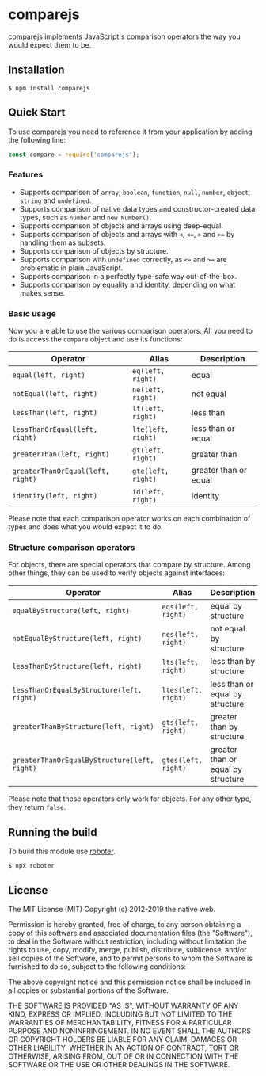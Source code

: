 # comparejs

comparejs implements JavaScript's comparison operators the way you would expect them to be.

## Installation

```shell
$ npm install comparejs
```

## Quick Start

To use comparejs you need to reference it from your application by adding the following line:

```javascript
const compare = require('comparejs');
```

### Features

-   Supports comparison of `array`, `boolean`, `function`, `null`, `number`, `object`, `string` and `undefined`.
-   Supports comparison of native data types and constructor-created data types, such as `number` and `new Number()`.
-   Supports comparison of objects and arrays using deep-equal.
-   Supports comparison of objects and arrays with `<`, `<=`, `>` and `>=` by handling them as subsets.
-   Supports comparison of objects by structure.
-   Supports comparison with `undefined` correctly, as `<=` and `>=` are problematic in plain JavaScript.
-   Supports comparison in a perfectly type-safe way out-of-the-box.
-   Supports comparison by equality and identity, depending on what makes sense.

### Basic usage

Now you are able to use the various comparison operators. All you need to do is access the `compare` object and use its functions:

| Operator                          |  Alias             | Description           |
| --------------------------------- | ------------------ | --------------------- |
| `equal(left, right)`              | `eq(left, right)`  | equal                 |
| `notEqual(left, right)`           | `ne(left, right)`  | not equal             |
| `lessThan(left, right)`           | `lt(left, right)`  | less than             |
| `lessThanOrEqual(left, right)`    | `lte(left, right)` | less than or equal    |
| `greaterThan(left, right)`        | `gt(left, right)`  | greater than          |
| `greaterThanOrEqual(left, right)` | `gte(left, right)` | greater than or equal |
| `identity(left, right)`           | `id(left, right)`  | identity              |

Please note that each comparison operator works on each combination of types and does what you would expect it to do.

### Structure comparison operators

For objects, there are special operators that compare by structure. Among other things, they can be used to verify objects against interfaces:

| Operator                                     | Alias               | Description                        |
| -------------------------------------------- | ------------------- | ---------------------------------- |
| `equalByStructure(left, right)`              | `eqs(left, right)`  | equal by structure                 |
| `notEqualByStructure(left, right)`           | `nes(left, right)`  | not equal by structure             |
| `lessThanByStructure(left, right)`           | `lts(left, right)`  | less than by structure             |
| `lessThanOrEqualByStructure(left, right)`    | `ltes(left, right)` | less than or equal by structure    |
| `greaterThanByStructure(left, right)`        | `gts(left, right)`  | greater than by structure          |
| `greaterThanOrEqualByStructure(left, right)` | `gtes(left, right)` | greater than or equal by structure |

Please note that these operators only work for objects. For any other type, they return `false`.

## Running the build

To build this module use [roboter](https://www.npmjs.com/package/roboter).

```shell
$ npx roboter
```

## License

The MIT License (MIT)
Copyright (c) 2012-2019 the native web.

Permission is hereby granted, free of charge, to any person obtaining a copy of this software and associated documentation files (the "Software"), to deal in the Software without restriction, including without limitation the rights to use, copy, modify, merge, publish, distribute, sublicense, and/or sell copies of the Software, and to permit persons to whom the Software is furnished to do so, subject to the following conditions:

The above copyright notice and this permission notice shall be included in all copies or substantial portions of the Software.

THE SOFTWARE IS PROVIDED "AS IS", WITHOUT WARRANTY OF ANY KIND, EXPRESS OR IMPLIED, INCLUDING BUT NOT LIMITED TO THE WARRANTIES OF MERCHANTABILITY, FITNESS FOR A PARTICULAR PURPOSE AND NONINFRINGEMENT. IN NO EVENT SHALL THE AUTHORS OR COPYRIGHT HOLDERS BE LIABLE FOR ANY CLAIM, DAMAGES OR OTHER LIABILITY, WHETHER IN AN ACTION OF CONTRACT, TORT OR OTHERWISE, ARISING FROM, OUT OF OR IN CONNECTION WITH THE SOFTWARE OR THE USE OR OTHER DEALINGS IN THE SOFTWARE.
